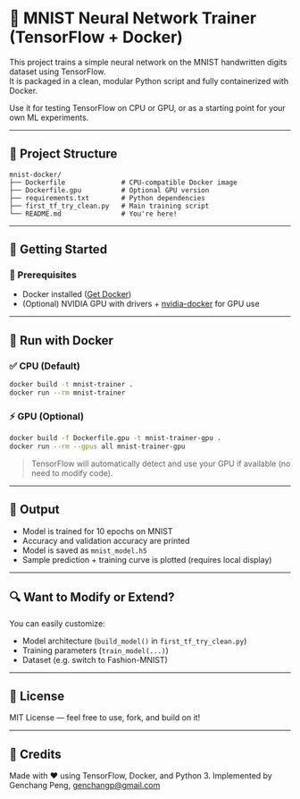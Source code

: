 # 🧠 MNIST Neural Network Trainer (TensorFlow + Docker)

This project trains a simple neural network on the MNIST handwritten digits dataset using TensorFlow.  
It is packaged in a clean, modular Python script and fully containerized with Docker.

Use it for testing TensorFlow on CPU or GPU, or as a starting point for your own ML experiments.

---

## 📁 Project Structure

```
mnist-docker/
├── Dockerfile              # CPU-compatible Docker image
├── Dockerfile.gpu          # Optional GPU version
├── requirements.txt        # Python dependencies
├── first_tf_try_clean.py   # Main training script
└── README.md               # You're here!
```

---

## 🚀 Getting Started

### 🔧 Prerequisites

- Docker installed ([Get Docker](https://www.docker.com/get-started))
- (Optional) NVIDIA GPU with drivers + [nvidia-docker](https://docs.nvidia.com/datacenter/cloud-native/container-toolkit/install-guide.html) for GPU use

---

## 🐳 Run with Docker

### ✅ CPU (Default)
```bash
docker build -t mnist-trainer .
docker run --rm mnist-trainer
```

### ⚡ GPU (Optional)
```bash
docker build -f Dockerfile.gpu -t mnist-trainer-gpu .
docker run --rm --gpus all mnist-trainer-gpu
```

> TensorFlow will automatically detect and use your GPU if available (no need to modify code).

---

## 💾 Output

- Model is trained for 10 epochs on MNIST
- Accuracy and validation accuracy are printed
- Model is saved as `mnist_model.h5`
- Sample prediction + training curve is plotted (requires local display)

---

## 🔍 Want to Modify or Extend?

You can easily customize:
- Model architecture (`build_model()` in `first_tf_try_clean.py`)
- Training parameters (`train_model(...)`)
- Dataset (e.g. switch to Fashion-MNIST)

---

## 🧠 License

MIT License — feel free to use, fork, and build on it!

---

## 🙌 Credits

Made with ❤️ using TensorFlow, Docker, and Python 3.
Implemented by Genchang Peng, genchangp@gmail.com
